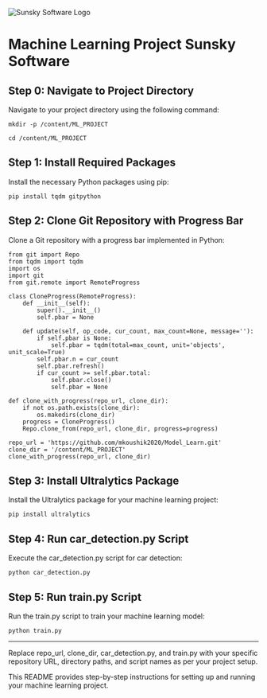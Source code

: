 ![Sunsky Software Logo](http://www.sunskysoftware.com/images/logo-default-229x43.png)
# Machine Learning Project Sunsky Software

## Step 0: Navigate to Project Directory

Navigate to your project directory using the following command:
```
mkdir -p /content/ML_PROJECT
```

```
cd /content/ML_PROJECT
```

## Step 1: Install Required Packages

Install the necessary Python packages using pip:

```
pip install tqdm gitpython
```

## Step 2: Clone Git Repository with Progress Bar

Clone a Git repository with a progress bar implemented in Python:
```
from git import Repo
from tqdm import tqdm
import os
import git
from git.remote import RemoteProgress

class CloneProgress(RemoteProgress):
    def __init__(self):
        super().__init__()
        self.pbar = None
    
    def update(self, op_code, cur_count, max_count=None, message=''):
        if self.pbar is None:
            self.pbar = tqdm(total=max_count, unit='objects', unit_scale=True)
        self.pbar.n = cur_count
        self.pbar.refresh()
        if cur_count >= self.pbar.total:
            self.pbar.close()
            self.pbar = None
            
def clone_with_progress(repo_url, clone_dir):
    if not os.path.exists(clone_dir):
        os.makedirs(clone_dir)
    progress = CloneProgress()
    Repo.clone_from(repo_url, clone_dir, progress=progress)

repo_url = 'https://github.com/mkoushik2020/Model_Learn.git'
clone_dir = '/content/ML_PROJECT'
clone_with_progress(repo_url, clone_dir)
```

## Step 3: Install Ultralytics Package

Install the Ultralytics package for your machine learning project:
```
pip install ultralytics
```

## Step 4: Run car_detection.py Script

Execute the car_detection.py script for car detection:
```
python car_detection.py
```

## Step 5: Run train.py Script

Run the train.py script to train your machine learning model:
```
python train.py
```

---

Replace repo_url, clone_dir, car_detection.py, and train.py with your specific repository URL, directory paths, and script names as per your project setup.

This README provides step-by-step instructions for setting up and running your machine learning project.
